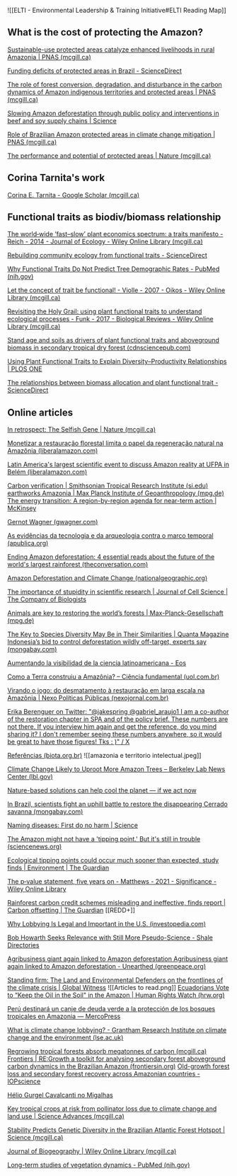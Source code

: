 
![[ELTI - Environmental Leadership & Training Initiative#ELTI Reading Map]]

## What is the cost of protecting the Amazon?
[Sustainable-use protected areas catalyze enhanced livelihoods in rural Amazonia | PNAS (mcgill.ca)](https://www-pnas-org.proxy3.library.mcgill.ca/doi/full/10.1073/pnas.2105480118)

[Funding deficits of protected areas in Brazil - ScienceDirect](https://www.sciencedirect.com/science/article/pii/S0264837720306207?via%3Dihub)

[The role of forest conversion, degradation, and disturbance in the carbon dynamics of Amazon indigenous territories and protected areas | PNAS (mcgill.ca)](https://www-pnas-org.proxy3.library.mcgill.ca/doi/full/10.1073/pnas.1913321117)

[Slowing Amazon deforestation through public policy and interventions in beef and soy supply chains | Science](https://www.science.org/doi/10.1126/science.1248525)

[Role of Brazilian Amazon protected areas in climate change mitigation | PNAS (mcgill.ca)](https://www-pnas-org.proxy3.library.mcgill.ca/doi/full/10.1073/pnas.0913048107)

[The performance and potential of protected areas | Nature (mcgill.ca)](https://www-nature-com.proxy3.library.mcgill.ca/articles/nature13947)

## Corina Tarnita's work
[‪Corina E. Tarnita‬ - ‪Google Scholar‬ (mcgill.ca)](https://scholar-google-com.proxy3.library.mcgill.ca/citations?user=FXbbGUYAAAAJ&hl=en)

## Functional traits as biodiv/biomass relationship
[The world‐wide ‘fast–slow’ plant economics spectrum: a traits manifesto - Reich - 2014 - Journal of Ecology - Wiley Online Library (mcgill.ca)](https://besjournals-onlinelibrary-wiley-com.proxy3.library.mcgill.ca/doi/10.1111/1365-2745.12211)

[Rebuilding community ecology from functional traits - ScienceDirect](https://www.sciencedirect.com/science/article/pii/S0169534706000334)

[Why Functional Traits Do Not Predict Tree Demographic Rates - PubMed (nih.gov)](https://pubmed.ncbi.nlm.nih.gov/29605086/)

[Let the concept of trait be functional! - Violle - 2007 - Oikos - Wiley Online Library (mcgill.ca)](https://onlinelibrary-wiley-com.proxy3.library.mcgill.ca/doi/10.1111/j.0030-1299.2007.15559.x#:~:text=Arnold%27s%20(1983)%20framework%20revisited%20in,in%20fine%2C%20its%20individual%20fitness.)

[Revisiting the Holy Grail: using plant functional traits to understand ecological processes - Funk - 2017 - Biological Reviews - Wiley Online Library (mcgill.ca)](https://onlinelibrary-wiley-com.proxy3.library.mcgill.ca/doi/full/10.1111/brv.12275)

[Stand age and soils as drivers of plant functional traits and aboveground biomass in secondary tropical dry forest (cdnsciencepub.com)](https://cdnsciencepub.com/doi/full/10.1139/cjfr-2013-0331?casa_token=QtsuI5I_tsAAAAAA%3A_trfDsvpyczf3os2UscVOlRireVHmq-HrLYrFpa0GgO_ps7BdQP-sHsZYPPtWCs8pNX7GQBwjPnUmNI)

[Using Plant Functional Traits to Explain Diversity–Productivity Relationships | PLOS ONE](https://journals.plos.org/plosone/article?id=10.1371/journal.pone.0036760)

[The relationships between biomass allocation and plant functional trait - ScienceDirect](https://www.sciencedirect.com/science/article/pii/S1470160X19301578?casa_token=uNy_QhpoyYMAAAAA:2EAHZt-Q8RzaurFggdz0cP5UELcGY21HMVM_Q6jwa1448vkYATxYbj3MIsoSsRoRph6hTM9nL9w9)

## Online articles
[In retrospect: The Selfish Gene | Nature (mcgill.ca)](https://www-nature-com.proxy3.library.mcgill.ca/articles/529462a)

[Monetizar a restauração florestal limita o papel da regeneração natural na Amazônia (liberalamazon.com)](https://www.liberalamazon.com/en/artigos-de-opiniao/news/monetizar-a-restauracao-florestal-limita-o-papel-da-regeneracao-natural-na-amazonia)

[Latin America's largest scientific event to discuss Amazon reality at UFPA in Belém (liberalamazon.com)](https://www.liberalamazon.com/education/news/latin-americas-largest-scientific-event-to-discuss-amazon-reality-at-ufpa-in-belem)

[Carbon verification | Smithsonian Tropical Research Institute (si.edu)](https://stri.si.edu/story/carbon-verification)
[earthworks Amazonia | Max Planck Institute of Geoanthropology (mpg.de)](https://www.gea.mpg.de/2358929/earthworks-amazonia?e=eyJ0aW1lIjoiMjAyMy0xMC0wNVQxNDo1MDowOSswMjowMCIsImNyZWF0ZV9lZGl0b3JfY29va2llIjp0cnVlfQ%3D%3D--d4d73d86c6b11cbdf71abe688e1799e0b29fedc3)
[The energy transition: A region-by-region agenda for near-term action | McKinsey](https://www.mckinsey.com/industries/electric-power-and-natural-gas/our-insights/the-energy-transition-a-region-by-region-agenda-for-near-term-action)

[Gernot Wagner (gwagner.com)](https://gwagner.com/green-growth-mindset/)

[As evidências da tecnologia e da arqueologia contra o marco temporal (apublica.org)](https://apublica.org/2023/10/as-evidencias-da-tecnologia-e-da-arqueologia-contra-o-marco-temporal/)

[Ending Amazon deforestation: 4 essential reads about the future of the world's largest rainforest (theconversation.com)](https://theconversation.com/ending-amazon-deforestation-4-essential-reads-about-the-future-of-the-worlds-largest-rainforest-194800)

[Amazon Deforestation and Climate Change (nationalgeographic.org)](https://education.nationalgeographic.org/resource/amazon-deforestation-and-climate-change/)

[The importance of stupidity in scientific research | Journal of Cell Science | The Company of Biologists](https://journals.biologists.com/jcs/article/121/11/1771/30038/The-importance-of-stupidity-in-scientific-research)

[Animals are key to restoring the world’s forests | Max-Planck-Gesellschaft (mpg.de)](https://www.mpg.de/19560696/1125-ornr-animals-are-key-to-restoring-the-world-s-forests-987453-x)

[The Key to Species Diversity May Be in Their Similarities | Quanta Magazine](https://www.quantamagazine.org/the-key-to-species-diversity-may-be-in-their-similarities-20230626/)
[Indonesia’s bid to control deforestation wildly off-target, experts say (mongabay.com)](https://news.mongabay.com/2021/04/indonesia-net-zero-emission-deforestation-target/)

[Aumentando la visibilidad de la ciencia latinoamericana - Eos](https://eos.org/features/raising-the-visibility-of-latin-american-science-spanish)

[Como a Terra construiu a Amazônia? – Ciência fundamental (uol.com.br)](https://cienciafundamental.blogfolha.uol.com.br/2021/09/06/como-a-terra-construiu-a-amazonia/?utm_source=twitter&utm_medium=social&utm_campaign=twfolha)

[Virando o jogo: do desmatamento à restauração em larga escala na Amazônia | Nexo Políticas Públicas (nexojornal.com.br)](https://pp.nexojornal.com.br/opiniao/2022/Virando-o-jogo-do-desmatamento-%C3%A0-restaura%C3%A7%C3%A3o-em-larga-escala-na-Amaz%C3%B4nia)

[Erika Berenguer on Twitter: "@jakespring @gabriel_araujo1 I am a co-author of the restoration chapter in SPA and of the policy brief. These numbers are not there. If you interview him again and get the reference, do you mind sharing it? I don't remember seeing these numbers anywhere, so it would be great to have those figures! Tks : )" / X](https://twitter.com/Erika_Berenguer/status/1681290950033694720)

[Referências (biota.org.br)](https://spsas-amazonia.biota.org.br/pt/referencias/)
![[amazonia e territorio intelectual.jpeg]]

[Climate Change Likely to Uproot More Amazon Trees – Berkeley Lab News Center (lbl.gov)](https://newscenter.lbl.gov/2023/01/17/climate-change-amazon-trees/)

[Nature-based solutions can help cool the planet — if we act now](https://www.nature.com/articles/d41586-021-01241-2)

[In Brazil, scientists fight an uphill battle to restore the disappearing Cerrado savanna (mongabay.com)](https://news.mongabay.com/2023/04/in-brazil-scientists-fight-an-uphill-battle-to-restore-the-disappearing-cerrado-savanna/)


[Naming diseases: First do no harm | Science](https://www.science.org/doi/10.1126/science.348.6235.643)

[The Amazon might not have a 'tipping point.' But it's still in trouble (sciencenews.org)](https://www.sciencenews.org/article/amazon-tipping-trouble-climate-cerrado)

[Ecological tipping points could occur much sooner than expected, study finds | Environment | The Guardian](https://www.theguardian.com/environment/2023/jun/22/ecological-tipping-points-could-occur-much-sooner-than-expected-study-finds)

[The p‐value statement, five years on - Matthews - 2021 - Significance - Wiley Online Library](https://rss.onlinelibrary.wiley.com/doi/full/10.1111/1740-9713.01505)

[Rainforest carbon credit schemes misleading and ineffective, finds report | Carbon offsetting | The Guardian](https://www.theguardian.com/environment/2023/sep/15/rainforest-carbon-credit-schemes-misleading-and-ineffective-finds-report?CMP=share_btn_tw)
[[REDD+]]

[Why Lobbying Is Legal and Important in the U.S. (investopedia.com)](https://www.investopedia.com/articles/investing/043015/why-lobbying-legal-and-important-us.asp)

[Bob Howarth Seeks Relevance with Still More Pseudo-Science - Shale Directories](https://www.shaledirectories.com/blog-1/bob-howarth-seeks-relevance-with-still-more-pseudo-science/)

[Agribusiness giant again linked to Amazon deforestation Agribusiness giant again linked to Amazon deforestation - Unearthed (greenpeace.org)](https://unearthed.greenpeace.org/2022/01/14/agribusiness-giant-cargill-amazon-deforestation/)

[Standing firm: The Land and Environmental Defenders on the frontlines of the climate crisis | Global Witness](https://www.globalwitness.org/en/campaigns/environmental-activists/standing-firm/)
![[Articles to read.png]]
[Ecuadorians Vote to “Keep the Oil in the Soil" in the Amazon | Human Rights Watch (hrw.org)](https://www.hrw.org/news/2023/08/23/ecuadorians-vote-keep-oil-soil-amazon#:~:text=The%20people%20of%20Ecuador%20voted,activists%20from%20across%20the%20country.)

[Perú destinará un canje de deuda verde a la protección de los bosques tropicales en Amazonia — MercoPress](https://es.mercopress.com/2023/09/14/peru-destinara-un-canje-de-deuda-verde-a-la-proteccion-de-los-bosques-tropicales-en-amazonia)

[What is climate change lobbying? - Grantham Research Institute on climate change and the environment (lse.ac.uk)](https://www.lse.ac.uk/granthaminstitute/explainers/what-is-climate-change-lobbying/)


[Regrowing tropical forests absorb megatonnes of carbon (mcgill.ca)](https://www-nature-com.proxy3.library.mcgill.ca/articles/d41586-023-00706-w)
[Frontiers | RE:Growth a toolkit for analysing secondary forest aboveground carbon dynamics in the Brazilian Amazon (frontiersin.org)](https://www.frontiersin.org/articles/10.3389/ffgc.2023.1230734/full)
[Old-growth forest loss and secondary forest recovery across Amazonian countries - IOPscience](https://iopscience.iop.org/article/10.1088/1748-9326/ac1701)

[Hélio Gurgel Cavalcanti no Migalhas](https://www.migalhas.com.br/autor/helio-gurgel-cavalcanti)


[Key tropical crops at risk from pollinator loss due to climate change and land use | Science Advances (mcgill.ca)](https://www-science-org.proxy3.library.mcgill.ca/doi/10.1126/sciadv.adh0756)

[Stability Predicts Genetic Diversity in the Brazilian Atlantic Forest Hotspot | Science (mcgill.ca)](https://www-science-org.proxy3.library.mcgill.ca/doi/full/10.1126/science.1166955)

[Journal of Biogeography | Wiley Online Library (mcgill.ca)](https://onlinelibrary-wiley-com.proxy3.library.mcgill.ca/doi/full/10.1111/j.1365-2699.2007.01870.x)

[Long-term studies of vegetation dynamics - PubMed (nih.gov)](https://pubmed.ncbi.nlm.nih.gov/11474101/)

